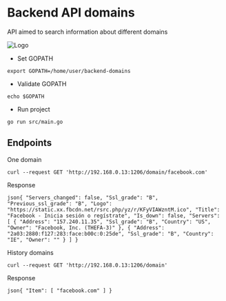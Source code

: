 # Backend API domains

API aimed to search information about different domains

![Logo](https://miro.medium.com/max/920/1*CdjOgfolLt_GNJYBzI-1QQ.jpeg)

- Set GOPATH

`export GOPATH=/home/user/backend-domains`

- Validate GOPATH

`echo $GOPATH`

- Run project

`go run src/main.go`

## Endpoints

One domain

`curl --request GET 'http://192.168.0.13:1206/domain/facebook.com'`

Response

```json{ "Servers_changed": false, "Ssl_grade": "B", "Previous_ssl_grade": "B", "Logo": "https://static.xx.fbcdn.net/rsrc.php/yz/r/KFyVIAWzntM.ico", "Title": "Facebook - Inicia sesión o regístrate", "Is_down": false, "Servers": [ { "Address": "157.240.11.35", "Ssl_grade": "B", "Country": "US", "Owner": "Facebook, Inc. (THEFA-3)" }, { "Address": "2a03:2880:f127:283:face:b00c:0:25de", "Ssl_grade": "B", "Country": "IE", "Owner": "" } ] }```

History domains

`curl --request GET 'http://192.168.0.13:1206/domain'`

Response

```json{ "Item": [ "facebook.com" ] }```
